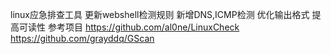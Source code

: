 linux应急排查工具
更新webshell检测规则
新增DNS,ICMP检测
优化输出格式 提高可读性
参考项目
https://github.com/al0ne/LinuxCheck
https://github.com/grayddq/GScan

